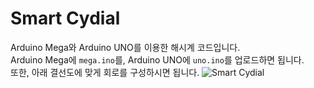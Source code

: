 # Smart Cydial
Arduino Mega와 Arduino UNO를 이용한 해시계 코드입니다.  
Arduino Mega에 `mega.ino`를, Arduino UNO에 `uno.ino`를 업로드하면 됩니다.  
또한, 아래 결선도에 맞게 회로를 구성하시면 됩니다.
![Smart Cydial](https://github.com/cydial/cydial-arduino/assets/65375075/9a3568a5-9b62-4e8e-a4f2-835dfbb2c40c)
